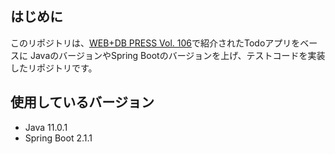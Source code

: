 ## はじめに

このリポジトリは、[WEB+DB PRESS Vol. 106](https://gihyo.jp/magazine/wdpress/archive/2018/vol106)で紹介されたTodoアプリをベースに
JavaのバージョンやSpring Bootのバージョンを上げ、テストコードを実装したリポジトリです。

## 使用しているバージョン

- Java 11.0.1
- Spring Boot 2.1.1

